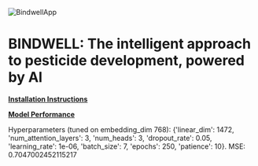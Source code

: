 ![BindwellApp](media/BindwellApp.png)

# **BINDWELL: The intelligent approach to pesticide development, powered by AI**

[**Installation Instructions**](docs/Installation.md)

[**Model Performance**](docs/Validation.md)

Hyperparameters (tuned on embedding_dim 768): {'linear_dim': 1472, 'num_attention_layers': 3, 'num_heads': 3, 'dropout_rate': 0.05, 'learning_rate': 1e-06, 'batch_size': 7, 'epochs': 250, 'patience': 10}. MSE: 0.7047002452115217
